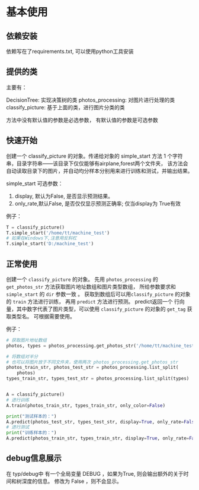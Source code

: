 # 基本使用

## 依赖安装

依赖写在了requirements.txt, 可以使用python工具安装

## 提供的类

主要有：

DecisionTree: 实现决策树的类
photos_processing: 对图片进行处理的类
classify_picture: 基于上面的类，进行图片分类的类

方法中没有默认值的参数是必选参数， 有默认值的参数是可选参数

## 快速开始

创建一个 classify_picture 的对象。传递给对象的 simple_start 方法 1 个字符串，目录字符串——该目录下仅仅能够有airplane,forest两个文件夹，
该方法会自动读取目录下的图片，并自动均分样本分别用来进行训练和测试，并输出结果。

simple_start 可选参数：

1. display, 默认为False, 是否显示预测结果。
2. only_rate,默认False, 是否仅仅显示预测正确率; 仅当display为 True有效

例子：

```python
T = classify_picture()
T.simple_start('/home/tt/machine_test')
# 如果在Windows下,注意用反斜杠
T.simple_start('D:/machine_test')
```

## 正常使用

创建一个 `classify_picture` 的对象。 先用 `photos_processing` 的 `get_photos_str` 方法获取图片地址数组和图片类型数组， 所给参数要求和 `simple_start` 的 `dir` 参数一致 。 获取到数组后可以用`classify_picture` 的对象的 `train` 方法进行训练， 再用 `predict` 方法进行预测。 predict返回一个 行向量，其中数字代表了图片类型，可以使用 `classify_picture` 的对象的 `get_tag` 获取类型名。 可根据需要使用。

例子：

```python
# 获取图片地址数组
photos, types = photos_processing.get_photos_str('/home/tt/machine_test')

# 将数组对半分
# 也可以将图片放于不同文件夹，使用两次 photos_processing.get_photos_str
photos_train_str, photos_test_str = photos_processing.list_split(
    photos)
types_train_str, types_test_str = photos_processing.list_split(types)


A = classify_picture()
# 进行训练
A.train(photos_train_str, types_train_str, only_color=False)

print("测试样本的：")
A.predict(photos_test_str, types_test_str, display=True, only_rate=False)
# 进行测试
print("训练样本的：")
A.predict(photos_train_str, types_train_str, display=True, only_rate=False)
```

## debug信息展示

在 typ/debug中 有一个全局变量 DEBUG ，如果为True, 则会输出额外的关于时间和树深度的信息。 修改为 False ，则不会显示。